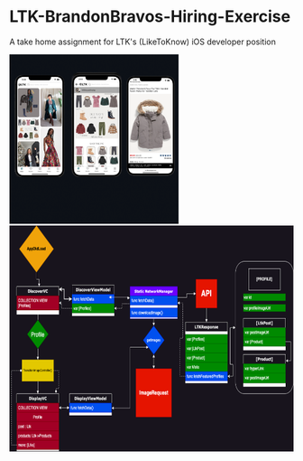 # LTK-BrandonBravos-Hiring-Exercise
 A take home assignment for LTK's (LikeToKnow) iOS developer position


<img src="https://github.com/BrandonBravos/LTK-BrandonBravos-Hiring-Exercise/blob/main/BrandonBravosSampleApp/ReadMeImages/readMeOverViewpng.png" width="300" height="300">

<img src="https://github.com/BrandonBravos/LTK-BrandonBravos-Hiring-Exercise/blob/main/BrandonBravosSampleApp/ReadMeImages/ltk-model.drawio.png" width="600" height="400">

